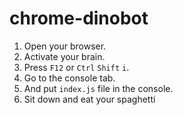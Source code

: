 # chrome-dinobot
1. Open your browser.  
3. Activate your brain.
4. Press ``F12`` or ``Ctrl`` ``Shift`` ``i``.  
5. Go to the console tab.  
6. And put ``index.js`` file  in the console.  
7. Sit down and eat your spaghetti
